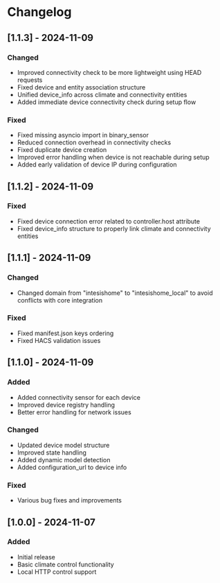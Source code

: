 # Changelog

## [1.1.3] - 2024-11-09
### Changed
- Improved connectivity check to be more lightweight using HEAD requests
- Fixed device and entity association structure
- Unified device_info across climate and connectivity entities
- Added immediate device connectivity check during setup flow

### Fixed
- Fixed missing asyncio import in binary_sensor
- Reduced connection overhead in connectivity checks
- Fixed duplicate device creation
- Improved error handling when device is not reachable during setup
- Added early validation of device IP during configuration

## [1.1.2] - 2024-11-09
### Fixed
- Fixed device connection error related to controller.host attribute
- Fixed device_info structure to properly link climate and connectivity entities

## [1.1.1] - 2024-11-09
### Changed
- Changed domain from "intesishome" to "intesishome_local" to avoid conflicts with core integration

### Fixed
- Fixed manifest.json keys ordering
- Fixed HACS validation issues

## [1.1.0] - 2024-11-09
### Added
- Added connectivity sensor for each device
- Improved device registry handling
- Better error handling for network issues

### Changed
- Updated device model structure
- Improved state handling
- Added dynamic model detection
- Added configuration_url to device info

### Fixed
- Various bug fixes and improvements

## [1.0.0] - 2024-11-07
### Added
- Initial release
- Basic climate control functionality
- Local HTTP control support